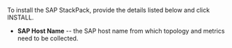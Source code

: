 To install the SAP StackPack, provide the details listed below and click INSTALL.

* **SAP Host Name** -- the SAP host name from which topology and metrics need to be collected. 
